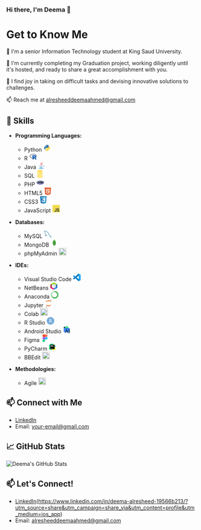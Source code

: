 ### Hi there, I'm Deema 👋

# Get to Know Me

🏫 I'm a senior Information Technology student at King Saud University.

📝 I'm currently completing my Graduation project, working diligently until it's hosted, and ready to share a great accomplishment with you.

👯 I find joy in taking on difficult tasks and devising innovative solutions to challenges.

📫 Reach me at [alresheeddeemaahmed@gmail.com](mailto:alresheeddeemaahmed@gmail.com)


## 🚀 Skills

- **Programming Languages:**
  - Python <img src="https://raw.githubusercontent.com/devicons/devicon/master/icons/python/python-original.svg" width="20" height="20">
  - R <img src="https://raw.githubusercontent.com/devicons/devicon/master/icons/r/r-original.svg" width="20" height="20">
  - Java <img src="https://raw.githubusercontent.com/devicons/devicon/master/icons/java/java-original.svg" width="20" height="20">
  - SQL <img src="https://raw.githubusercontent.com/devicons/devicon/master/icons/sql/sql-original.svg" width="20" height="20">
  - PHP <img src="https://raw.githubusercontent.com/devicons/devicon/master/icons/php/php-original.svg" width="20" height="20">
  - HTML5 <img src="https://raw.githubusercontent.com/devicons/devicon/master/icons/html5/html5-original.svg" width="20" height="20">
  - CSS3 <img src="https://raw.githubusercontent.com/devicons/devicon/master/icons/css3/css3-original.svg" width="20" height="20">
  - JavaScript <img src="https://raw.githubusercontent.com/devicons/devicon/master/icons/javascript/javascript-original.svg" width="20" height="20">

- **Databases:**
  - MySQL <img src="https://raw.githubusercontent.com/devicons/devicon/master/icons/mysql/mysql-original.svg" width="20" height="20">
  - MongoDB <img src="https://raw.githubusercontent.com/devicons/devicon/master/icons/mongodb/mongodb-original.svg" width="20" height="20">
  - phpMyAdmin <img src="https://raw.githubusercontent.com/devicons/devicon/master/icons/phpmyadmin/phpmyadmin-original.svg" width="20" height="20">

- **IDEs:**
  - Visual Studio Code <img src="https://raw.githubusercontent.com/devicons/devicon/master/icons/vscode/vscode-original.svg" width="20" height="20">
  - NetBeans <img src="https://raw.githubusercontent.com/devicons/devicon/master/icons/netbeans/netbeans-original.svg" width="20" height="20">
  - Anaconda <img src="https://raw.githubusercontent.com/devicons/devicon/master/icons/anaconda/anaconda-original.svg" width="20" height="20">
  - Jupyter <img src="https://raw.githubusercontent.com/devicons/devicon/master/icons/jupyter/jupyter-original.svg" width="20" height="20">
  - Colab <img src="https://raw.githubusercontent.com/devicons/devicon/master/icons/colab/colab-original.svg" width="20" height="20">
  - R Studio <img src="https://raw.githubusercontent.com/devicons/devicon/master/icons/rstudio/rstudio-original.svg" width="20" height="20">
  - Android Studio <img src="https://raw.githubusercontent.com/devicons/devicon/master/icons/androidstudio/androidstudio-original.svg" width="20" height="20">
  - Figma <img src="https://raw.githubusercontent.com/devicons/devicon/master/icons/figma/figma-original.svg" width="20" height="20">
  - PyCharm <img src="https://raw.githubusercontent.com/devicons/devicon/master/icons/pycharm/pycharm-original.svg" width="20" height="20">
  - BBEdit <img src="https://raw.githubusercontent.com/devicons/devicon/master/icons/bbedit/bbedit-original.svg" width="20" height="20">

- **Methodologies:**
  - Agile <img src="https://raw.githubusercontent.com/devicons/devicon/master/icons/agile/agile-original.svg" width="20" height="20">

## 📫 Connect with Me

- [LinkedIn](https://www.linkedin.com/in/your-linkedin-username/)
- Email: [your-email@gmail.com](mailto:your-email@gmail.com)

## 📈 GitHub Stats

![Deema's GitHub Stats](https://github-readme-stats.vercel.app/api?username=Deema25Ra&show_icons=true&count_private=true)

## 📫 Let's Connect!
- [LinkedIn](https://skillicons.dev/api/svg/linkedin)(https://www.linkedin.com/in/deema-alresheed-19566b213/?utm_source=share&utm_campaign=share_via&utm_content=profile&utm_medium=ios_app)
- Email: [alresheeddeemaahmed@gmail.com](mailto:alresheeddeemaahmed@gmail.com)


